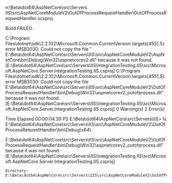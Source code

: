 e:\Beta\dot64\AspNetCore\src\Servers\
IIS\src\AspNetCoreModuleV2\OutOfProcessRequestHandler\OutOfProcessRequestHandler.vcxproj

Build FAILED.

C:\Program Files\dotnet\sdk\2.2.102\Microsoft.Common.CurrentVersion.targets(4551,5): 
error MSB3030: Could not copy the file "
E:\Beta\dot64\AspNetCore\src\Servers\IIS\src\AspNetCoreModuleV2\AspNetCore\bin\Debug\Win32\aspnetcorev2.dll" because it was not found. [E:\Beta\dot64\AspNetCore\src\Servers\IIS\IntegrationTesting.IIS\src\Microsoft.AspNetCore.Server.IntegrationTesting.IIS.csproj]
C:\Program Files\dotnet\sdk\2.2.102\Microsoft.Common.CurrentVersion.targets(4551,5): error MSB3030: Could not copy the file 
E:\Beta\dot64\AspNetCore\src\Servers\IIS\src\AspNetCoreModuleV2\OutOfProcessRequestHandler\bin\Debug\Win32\aspnetcorev2_outofprocess.dll" because it was not found. [E:\Beta\dot64\AspNetCore\src\Servers\IIS\IntegrationTesting.IIS\src\Microsoft.AspNetCore.Server.IntegrationTesting.IIS.csproj]
    0 Warning(s)
    2 Error(s)

Time Elapsed 00:00:04.39
PS E:\Beta\dot64\AspNetCore\src\Servers\IIS> 
ls 
E:\Beta\dot64\AspNetCore\src\Servers\IIS\src\AspNetCoreModuleV2\OutOfProcessRequestHandler\bin\Debug\x64\

E:\Beta\dot64\AspNetCore\src\Servers\IIS\src\AspNetCoreModuleV2\OutOfProcessRequestHandler\bin\Debug\Win32\aspnetcorev2_outofprocess.dll" because it was not found. [E:\Beta\dot64\AspNetCore\src\Servers\IIS\IntegrationTesting.IIS\src\Microsoft.AspNetCore.Server.IntegrationTesting.IIS.csproj]


    Directory: E:\Beta\dot64\AspNetCore\src\Servers\IIS\src\AspNetCoreModuleV2\OutOfProcessRequestHandler\bin\Debug\x64
